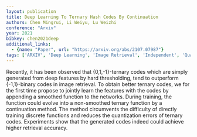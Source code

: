 ```yaml
---
layout: publication
title: Deep Learning To Ternary Hash Codes By Continuation
authors: Chen Mingrui, Li Weiyu, Lu Weizhi
conference: "Arxiv"
year: 2021
bibkey: chen2021deep
additional_links:
  - {name: "Paper", url: "https://arxiv.org/abs/2107.07987"}
tags: ['ARXIV', 'Deep Learning', 'Image Retrieval', 'Independent', 'Quantisation']
---
```

<p>Recently, it has been observed that {0,1,-1}-ternary codes which are
simply generated from deep features by hard thresholding, tend to
outperform {-1,1}-binary codes in image retrieval. To obtain better
ternary codes, we for the first time propose to jointly learn the
features with the codes by appending a smoothed function to the
networks. During training, the function could evolve into a non-smoothed
ternary function by a continuation method. The method circumvents the
difficulty of directly training discrete functions and reduces the
quantization errors of ternary codes. Experiments show that the
generated codes indeed could achieve higher retrieval accuracy.</p>
